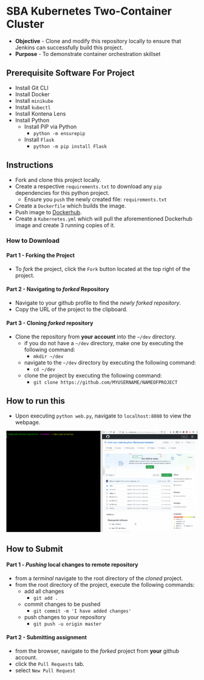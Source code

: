 # SBA Kubernetes Two-Container Cluster
* **Objective** - Clone and modify this repository locally to ensure that Jenkins can successfully build this project.
* **Purpose** - To demonstrate container orchestration skillset



## Prerequisite Software For Project
* Install Git CLI
* Install Docker
* Install `minikube`
* Install `kubectl`
* Install Kontena Lens
* Install Python
   * Install PiP via Python
      * `python -m ensurepip`
   * Install `Flask`
      * `python -m pip install Flask`

## Instructions
* Fork and clone this project locally.
* Create a respective `requirements.txt` to download any `pip` dependencies for this python project.
  * Ensure you `push` the newly created file: `requirements.txt`
* Create a `Dockerfile` which builds the image.
* Push image to [Dockerhub](https://hub.docker.com/).
* Create a `Kubernetes.yml` which will pull the aforementioned Dockerhub image and create 3 running copies of it.



### How to Download

#### Part 1 - Forking the Project
* To _fork_ the project, click the `Fork` button located at the top right of the project.


#### Part 2 - Navigating to _forked_ Repository
* Navigate to your github profile to find the _newly forked repository_.
* Copy the URL of the project to the clipboard.

#### Part 3 - Cloning _forked_ repository
* Clone the repository from **your account** into the `~/dev` directory.
  * if you do not have a `~/dev` directory, make one by executing the following command:
    * `mkdir ~/dev`
  * navigate to the `~/dev` directory by executing the following command:
    * `cd ~/dev`
  * clone the project by executing the following command:
    * `git clone https://github.com/MYUSERNAME/NAMEOFPROJECT`

## How to run this
* Upon executing `python web.py`, navigate to `localhost:8080` to view the webpage.

<img src="./VIEWME.gif">






## How to Submit

#### Part 1 -  _Pushing_ local changes to remote repository
* from a _terminal_ navigate to the root directory of the _cloned_ project.
* from the root directory of the project, execute the following commands:
    * add all changes
      * `git add .`
    * commit changes to be pushed
      * `git commit -m 'I have added changes'`
    * push changes to your repository
      * `git push -u origin master`

#### Part 2 - Submitting assignment
* from the browser, navigate to the _forked_ project from **your** github account.
* click the `Pull Requests` tab.
* select `New Pull Request`
